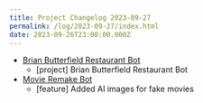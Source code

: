 ```yaml
---
title: Project Changelog 2023-09-27
permalink: /log/2023-09-27/index.html
date: 2023-09-26T23:00:00.000Z
---
```


- [Brian Butterfield Restaurant Bot](https://bugle.lol/@treatday) 
    - [project] Brian Butterfield Restaurant Bot
- [Movie Remake Bot](https://bugle.lol/@movieremakes) 
    - [feature] Added AI images for fake movies